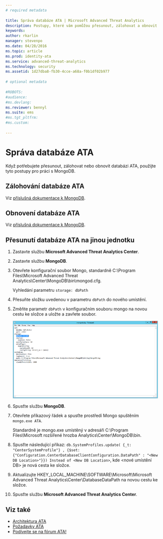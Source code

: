 ```yaml
---
# required metadata

title: Správa databáze ATA | Microsoft Advanced Threat Analytics
description: Postupy, které vám pomůžou přesunout, zálohovat a obnovit databázi ATA
keywords:
author: rkarlin
manager: stevenpo
ms.date: 04/28/2016
ms.topic: article
ms.prod: identity-ata
ms.service: advanced-threat-analytics
ms.technology: security
ms.assetid: 1d27dba8-fb30-4cce-a68a-f0b1df02b977

# optional metadata

#ROBOTS:
#audience:
#ms.devlang:
ms.reviewer: bennyl
ms.suite: ems
#ms.tgt_pltfrm:
#ms.custom:

---
```


# Správa databáze ATA
Když potřebujete přesunout, zálohovat nebo obnovit databázi ATA, použijte tyto postupy pro práci s MongoDB.

## Zálohování databáze ATA
Viz [příslušná dokumentace k MongoDB](http://docs.mongodb.org/manual/administration/backup/).

## Obnovení databáze ATA
Viz [příslušná dokumentace k MongoDB](http://docs.mongodb.org/manual/administration/backup/).

## Přesunutí databáze ATA na jinou jednotku

1.  Zastavte službu **Microsoft Advanced Threat Analytics Center**.

2.  Zastavte službu **MongoDB**.

3.  Otevřete konfigurační soubor Mongo, standardně C:\Program Files\Microsoft Advanced Threat Analytics\Center\MongoDB\bin\mongod.cfg.

    Vyhledání parametru `storage: dbPath`

4.  Přesuňte složku uvedenou v parametru `dbPath` do nového umístění.

5.  Změňte parametr `dbPath` v konfiguračním souboru mongo na novou cestu ke složce a uložte a zavřete soubor.

    ![Úprava konfigurační image MongoDB](media/ATA-mongoDB-moveDB.png)

6.  Spusťte službu **MongoDB**.

7.  Otevřete příkazový řádek a spusťte prostředí Mongo spuštěním `mongo.exe ATA`.

    Standardně je mongo.exe umístěný v adresáři C:\Program Files\Microsoft rozšířené hrozba Analytics\Center\MongoDB\bin.

8.  Spusťte následující příkaz: `db.SystemProfiles.update( {_t: "CenterSystemProfile"} , {$set:{"Configuration.CenterDatabaseClientConfiguration.DataPath" : "<New DB Location>"}}) Instead of <New DB Location>`, kde &lt;nové umístění DB&gt; je nová cesta ke složce.

9.  Aktualizujte HKEY_LOCAL_MACHINE\SOFTWARE\Microsoft\Microsoft Advanced Threat Analytics\Center\DatabaseDataPath na novou cestu ke složce.

9. Spusťte službu **Microsoft Advanced Threat Analytics Center**.

## Viz také
- [Architektura ATA](/advanced-threat-analytics/plan-design/ata-architecture)
- [Požadavky ATA](/advanced-threat-analytics/plan-design/ata-prerequisites)
- [Podívejte se na fórum ATA!](https://social.technet.microsoft.com/Forums/security/en-US/home?forum=mata)



<!--HONumber=Jun16_HO1-->



